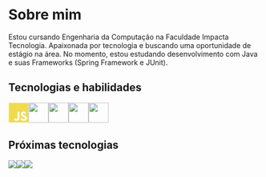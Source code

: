 # Sobre mim
Estou cursando Engenharia da Computação na Faculdade Impacta Tecnologia. Apaixonada por tecnologia e buscando uma oportunidade de estágio na área. No momento, estou estudando desenvolvimento com Java e suas Frameworks (Spring Framework e JUnit).

## Tecnologias e habilidades
<img src="https://raw.githubusercontent.com/devicons/devicon/master/icons/javascript/javascript-plain.svg" width="40" height="40"/><img src="https://cdn.jsdelivr.net/gh/devicons/devicon/icons/java/java-original.svg" width="40" height="40"/><img src="https://cdn.jsdelivr.net/gh/devicons/devicon/icons/python/python-original.svg" width="40" height="40"/><img
src="https://cdn.jsdelivr.net/gh/devicons/devicon/icons/mysql/mysql-original.svg" width="40" height="40" /><img src="https://cdn.jsdelivr.net/gh/devicons/devicon/icons/spring/spring-original.svg" width="40" height="40"/>


## Próximas tecnologias
<img src="https://img.shields.io/badge/TensorFlow-FF6F00?style=for-the-badge&logo=tensorflow&logoColor=white"/><img
src="https://img.shields.io/badge/Numpy-777BB4?style=for-the-badge&logo=numpy&logoColor=white"/><img
src="https://img.shields.io/badge/Pandas-2C2D72?style=for-the-badge&logo=pandas&logoColor=white"/>
